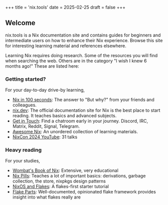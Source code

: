 +++
title = 'nix.tools'
date = 2025-02-25
draft = false
+++

## Welcome

nix.tools is a Nix documentation site and contains guides for beginners and intermediate users on how to enhance their Nix experience. Browse this site for interesting learning material and references elsewhere.

Learning Nix requires doing research. Some of the resources you will find when searching the web. Others are in the category "I wish I knew 6 months ago!" These are listed here:

### Getting started?

For your day-to-day drive-by learning,

- [Nix in 100 seconds][nix-100s]: The answer to "But why?" from your friends and colleagues.
- [nix.dev][nix.dev]: The official documentation site for Nix is the best place to start reading. It teaches basics and advanced subjects.
- [Get in Touch][get-in-touch]: Find a chatroom early in your journey. Discord, IRC, Matrix, Reddit, Signal, Telegram.
- [Awesome Nix][awesome-nix]: An unordered collection of learning materials.
- [NixCon 2024 YouTube][nixcon-yt]: 31 talks

### Heavy reading

For your studies,

- [Wombat's Book of Nix][wombat-book]: Extensive, very educational
- [Nix Pills][nix-pills]: Teaches a lot of important basics: derivations, garbage collection, the store, nixpkgs design patterns
- [NixOS and Flakes][nixos-and-flakes]: A flakes-first starter tutorial
- [Flake Parts][flake-parts]: Well-documented, opinionated flake framework provides insight into what flakes really are

[nix-100s]: https://www.youtube.com/watch?v=FJVFXsNzYZQ
[nix.dev]: https://github.com/nix-community/awesome-nix
[awesome-nix]: https://github.com/nix-community/awesome-nix
[nixos.wiki]: https://nixos.wiki
[wiki.nixos.org]: https://wiki.nixos.org
[nixcon-yt]: https://www.youtube.com/watch?v=moBTEnkMch4&list=PLgknCdxP89RdM2kYomMN0QTs67p7VVlRa
[get-in-touch]: https://nixos.wiki/wiki/Get_In_Touch
[wombat-book]: https://mhwombat.codeberg.page/nix-book/
[nix-pills]: https://nixos.org/guides/nix-pills/
[nixos-and-flakes]: https://nixos-and-flakes.thiscute.world/
[flake-parts]: https://flake.parts/